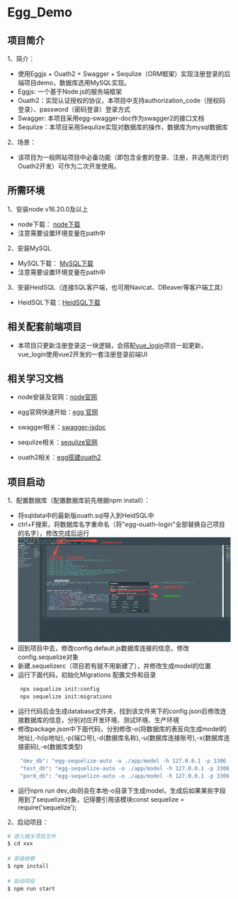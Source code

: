 # Egg_Demo  

## 项目简介 

1、简介： 
*   使用Eggjs + Ouath2 + Swagger + Sequlize（ORM框架）实现注册登录的后端项目demo，数据库选用MySQL实现。
*   Eggjs: 一个基于Node.js的服务端框架
*   Ouath2：实现认证授权的协议，本项目中支持authorization_code（授权码登录）、password（密码登录）登录方式
*   Swagger: 本项目采用egg-swagger-doc作为swagger2的接口文档
*   Sequlize：本项目采用Sequlize实现对数据库的操作，数据库为mysql数据库

2、场景：
*   该项目为一般网站项目中必备功能（即包含全套的登录、注册，并选用流行的Ouath2开发）可作为二次开发使用。

## 所需环境

1、安装node v16.20.0及以上     
*   node下载： [node下载](https://nodejs.cn/download/)  
*   注意需要设置环境变量在path中

2、安装MySQL
*   MySQL下载： [MySQL下载](https://www.mysql.com/downloads/)
*   注意需要设置环境变量在path中

3、安装HeidSQL（连接SQL客户端，也可用Navicat、DBeaver等客户端工具）
*   HeidSQL下载：[HeidSQL下载](https://www.heidisql.com/download.php#google_vignette)

## 相关配套前端项目

*   本项目只更新注册登录这一块逻辑，会搭配[vue_login](https://github.com/lp970703/vue_login)项目一起更新，vue_login使用vue2开发的一套注册登录前端UI

## 相关学习文档

<!-- add docs here for user -->
*   node安装及官网：[node官网](https://nodejs.cn/) 

*   egg官网快速开始：[egg 官网](https://www.eggjs.org/zh-CN/)

*   swagger相关：[swagger-jsdoc](https://github.com/Surnet/swagger-jsdoc) 

*   sequlize相关：[sequlize官网](https://www.sequelize.cn/)  

*   ouath2相关：[egg搭建ouath2](https://www.jianshu.com/p/1fe043a700bf)

## 项目启动

1、配置数据库（配置数据库前先根据npm install）：

*   将sqldata中的最新版ouath.sql导入到HeidSQL中
*   ctrl+F搜索，将数据库名字重命名（将"egg-ouath-login"全部替换自己项目的名字），修改完成后运行
    ![](https://github.com/lp970703/egg-demo/raw/master/app/public/%E6%9C%AC%E5%9C%B0sql%E6%96%87%E4%BB%B6%E5%8A%A0%E8%BD%BD%E5%88%B0HeidSQL%E6%88%AA%E5%9B%BE.png)
*   回到项目中去，修改config.default.js数据库连接的信息，修改config.sequelize对象
*   新建.sequelizerc（项目若有就不用新建了），并修改生成model的位置
*   运行下面代码，初始化Migrations 配置文件和目录

```bash
    npx sequelize init:config
    npx sequelize init:migrations
```
*   运行代码后会生成database文件夹，找到该文件夹下的config.json后修改连接数据库的信息，分别对应开发环境、测试环境、生产环境
*   修改package.json中下面代码，分别修改-o(将数据库的表反向生成model的地址),-h(ip地址),-p(端口号),-d(数据库名称),-u(数据库连接账号),-x(数据库连接密码),-e(数据库类型)
```bash
    "dev_db": "egg-sequelize-auto -o ./app/model -h 127.0.0.1 -p 3306 -d egg-ouath-login -u root -x lupeng0703 -e mysql",
    "test_db": "egg-sequelize-auto -o ./app/model -h 127.0.0.1 -p 3306 -d dev_db -u root -x 111111 -e mysql",
    "pord_db": "egg-sequelize-auto -o ./app/model -h 127.0.0.1 -p 3306 -d dev_db -u root -x 111111 -e mysql"
```
*   运行npm run dev_db则会在本地-o目录下生成model，生成后如果某些字段用到了sequelize对象，记得要引用该模块const sequelize = require('sequelize');

2、启动项目：

```bash
# 进入相关项目文件
$ cd xxx

# 安装依赖
$ npm install  

# 启动项目
$ npm run start

```
